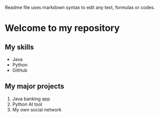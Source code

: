 Readme file uses markdown syntax to edit any text, formulas or codes.

# Welcome to my repository

## My skills
- Java
- Python
- GitHub

## My major projects
1. Java banking app
2. Python AI tool
3. My own social network


